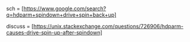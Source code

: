 sch = [https://www.google.com/search?q=hdparm+spindown+drive+spin+back+up]

discuss = [https://unix.stackexchange.com/questions/726906/hdparm-causes-drive-spin-up-after-spindown]
